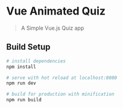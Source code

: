 # Vue Animated Quiz

> A Simple Vue.js Quiz app

## Build Setup

``` bash
# install dependencies
npm install

# serve with hot reload at localhost:8080
npm run dev

# build for production with minification
npm run build
```

